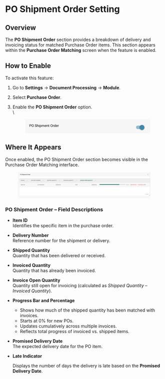 # PO Shipment Order Setting

## **Overview**

The **PO Shipment Order** section provides a breakdown of delivery and invoicing status for matched Purchase Order items. This section appears within the **Purchase Order Matching** screen when the feature is enabled.

## **How to Enable**

To activate this feature:

1. Go to **Settings** → **Document Processing** → **Module**.
2. Select **Purchase Order**.
3.  Enable the **PO Shipment Order** option.\
    \


    <div align="left"><figure><img src="../../../../.gitbook/assets/PO-Shipment-Order-Setting.jpg" alt="" width="563"><figcaption></figcaption></figure></div>

## **Where It Appears**

Once enabled, the PO Shipment Order section becomes visible in the Purchase Order Matching interface.

<figure><img src="../../../../.gitbook/assets/PO-Shipment-Order-1.jpg" alt=""><figcaption></figcaption></figure>

### **PO Shipment Order – Field Descriptions**

* **Item ID**\
  Identifies the specific item in the purchase order.
* **Delivery Number**\
  Reference number for the shipment or delivery.
* **Shipped Quantity**\
  Quantity that has been delivered or received.
* **Invoiced Quantity**\
  Quantity that has already been invoiced.
* **Invoice Open Quantity**\
  Quantity still open for invoicing (calculated as _Shipped Quantity – Invoiced Quantity_).
* **Progress Bar and Percentage**
  * Shows how much of the shipped quantity has been matched with invoices.
  * Starts at 0% for new POs.
  * Updates cumulatively across multiple invoices.
  * Reflects total progress of invoiced vs. shipped items.
* **Promised Delivery Date**\
  The expected delivery date for the PO item.
*   **Late Indicator**

    Displays the number of days the delivery is late based on the **Promised Delivery Date**.
